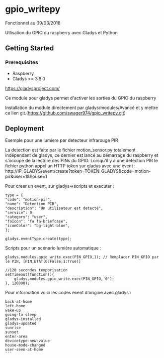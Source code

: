 # gpio_writepy

Fonctionnel au 09/03/2018

Utlisation du GPIO du raspberry avec Gladys et Python

## Getting Started

### Prerequisites
- Raspberry
- Gladys >= 3.8.0

https://gladysproject.com/

Ce module pour gladys permet d'activer les sorties du GPIO du raspberry

Installation du module directement par gladys/modules/Avancé et y mettre ce lien git.(https://github.com/swager974/gpio_writepy.git)


## Deployment

Exemple pour une lumiere par detecteur infrarouge PIR

La detection est faite par le fichier motion_sensor.py totalement indépendant de gladys, ce dernier est lancé au démarrage du raspberry et s'occupe de la lecture des PINs du GPIO.
Lorsqu'il y a une detection PIR le fichier python appel un HTTP token sur gladys avec une event :
http://IP_GLADYS/event/create?token=TOKEN_GLADYS&code=motion-pir&user=1&house=1


Pour creer un event, sur gladys->scripts et executer :
```
type = {
"code": "motion-pir",
"name": "Detection PIR",
"description": "Un utilisateur est detecté",
"service": 0,
"category": "user",
"faIcon": "fa fa-briefcase",
"iconColor": "bg-light-blue",
};

gladys.eventType.create(type);
```

Scripts pour un scénario lumière automatique :
```
gladys.modules.gpio_write.exec(PIN_GPIO,1); // Remplacer PIN_GPIO par le PIN, [PIN,ETAT(0:False;1:True)]

//120 secondes temporisation
setTimeout(function(){
    gladys.modules.gpio_write.exec(PIN_GPIO,'0');
}, 120000);
``````

Pour information voici les codes event d'origine avec gladys :

``````
back-at-home
left-home
wake-up
going-to-sleep
gladys-installed
gladys-updated
sunrise
sunset
enter-area
devicetype-new-value
house-mode-changed
user-seen-at-home
```
